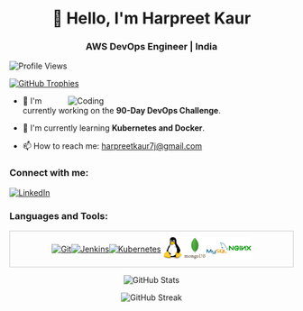 <h1 align="center">👋 Hello, I'm Harpreet Kaur</h1>
<h3 align="center">AWS DevOps Engineer | India</h3>

<p align="left">
  <img src="https://komarev.com/ghpvc/?username=harpreet-ka&label=Profile%20views&color=0e75b6&style=flat" alt="Profile Views" />
</p>

<p align="left">
  <a href="https://github.com/ryo-ma/github-profile-trophy">
    <img src="https://github-profile-trophy.vercel.app/?username=harpreet-ka" alt="GitHub Trophies" />
  </a>
</p>

<img align="right" alt="Coding" width="400" src="https://liveimages.algoworks.com/new-algoworks/wp-content/uploads/2022/06/16052457/DevOps-Steps-1-min.gif">

- 🔭 I'm currently working on the **90-Day DevOps Challenge**.

- 🌱 I'm currently learning **Kubernetes and Docker**.

- 📫 How to reach me: [harpreetkaur7j@gmail.com](mailto:harpreetkaur7j@gmail.com)

<h3 align="left">Connect with me:</h3>
<p align="left">
  <a href="https://linkedin.com/in/harpreet-kaur-goswami-46012024b" target="blank">
    <img src="https://raw.githubusercontent.com/rahuldkjain/github-profile-readme-generator/master/src/images/icons/Social/linked-in-alt.svg" alt="LinkedIn" height="30" width="40" />
  </a>
</p>

<h3 align="left">Languages and Tools:</h3>
<ul>
</ul>
<div style="display: flex; justify-content: center; align-items: center; border: 1px solid #ccc; padding: 10px;">

  <a href="https://www.git-scm.com" target="_blank" rel="noreferrer">
    <img src="https://www.vectorlogo.zone/logos/git-scm/git-scm-icon.svg" alt="Git" width="40" height="40"/>
  </a>

  <a href="https://www.jenkins.io" target="_blank" rel="noreferrer">
    <img src="https://www.vectorlogo.zone/logos/jenkins/jenkins-icon.svg" alt="Jenkins" width="40" height="40"/>
  </a>

  <a href="https://kubernetes.io" target="blank" rel="noreferrer">
    <img src="https://www.vectorlogo.zone/logos/kubernetes/kubernetes-icon.svg" alt="Kubernetes" width="40" height="40"/>
  </a>

  <a href="https://www.linux.org" target="blank" rel="noreferrer">
    <img src="https://raw.githubusercontent.com/devicons/devicon/master/icons/linux/linux-original.svg" alt="Linux" width="40" height="40"/>
  </a>

  <a href="https://www.mongodb.com" target="blank" rel="noreferrer">
    <img src="https://raw.githubusercontent.com/devicons/devicon/master/icons/mongodb/mongodb-original-wordmark.svg" alt="MongoDB" width="40" height="40"/>
  </a>

  <a href="https://www.mysql.com" target="blank" rel="noreferrer">
    <img src="https://raw.githubusercontent.com/devicons/devicon/master/icons/mysql/mysql-original-wordmark.svg" alt="MySQL" width="40" height="40"/>
  </a>

  <a href="https://www.nginx.com" target="blank" rel="noreferrer">
    <img src="https://raw.githubusercontent.com/devicons/devicon/master/icons/nginx/nginx-original.svg" alt="Nginx" width="40" height="40"/>
  </a>
</div>



<p align="center">
  <img src="https://github-readme-stats.vercel.app/api?username=harpreet-ka&show_icons=true&locale=en" alt="GitHub Stats" />
</p>

<p align="center">
  <img src="https://github-readme-streak-stats.herokuapp.com/?user=harpreet-ka" alt="GitHub Streak" />
</p>








